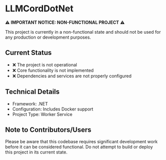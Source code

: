 # LLMCordDotNet

⚠️ **IMPORTANT NOTICE: NON-FUNCTIONAL PROJECT** ⚠️

This project is currently in a non-functional state and should not be used for
any production or development purposes.

## Current Status

- ❌ The project is not operational
- ❌ Core functionality is not implemented
- ❌ Dependencies and services are not properly configured

## Technical Details

- Framework: .NET
- Configuration: Includes Docker support
- Project Type: Worker Service

## Note to Contributors/Users

Please be aware that this codebase requires significant development work before
it can be considered functional. Do not attempt to build or deploy this project
in its current state.
